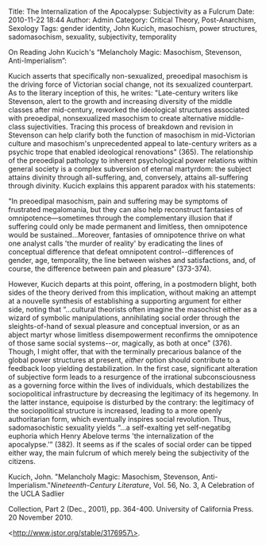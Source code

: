 Title: The Internalization of the Apocalypse: Subjectivity as a Fulcrum
Date: 2010-11-22 18:44
Author: Admin
Category: Critical Theory, Post-Anarchism, Sexology
Tags: gender identity, John Kucich, masochism, power structures, sadomasochism, sexuality, subjectivity, temporality

On Reading John Kucich's “Melancholy Magic: Masochism, Stevenson,
Anti-Imperialism”:

Kucich asserts that specifically non-sexualized, preoedipal masochism is
the driving force of Victorian social change, not its sexualized
counterpart. As to the literary inception of this, he writes:
"Late-century writers like Stevenson, alert to the growth and increasing
diversity of the middle classes after mid-century, reworked the
ideological structures associated with preoedipal, nonsexualized
masochism to create alternative middle-class sujectivities. Tracing this
process of breakdown and revision in Stevenson can help clarify both the
function of masochism in mid-Victorian culture and masochism's
unprecedented appeal to late-century writers as a psychic trope that
enabled ideological renovations" (365). The relationship of the
preoedipal pathology to inherent psychological power relations within
general society is a complex subversion of eternal martyrdom: the
subject attains divinity through all-suffering, and, conversely, attains
all-suffering through divinity. Kucich explains this apparent paradox
with his statements:

"In preoedipal masochism, pain and suffering may be symptoms of
frustrated megalomania, but they can also help reconstruct fantasies of
omnipotence—sometimes through the complementary illusion that if
suffering could only be made permanent and limitless, then omnipotence
would be sustained...Moreover, fantasies of omnipotence thrive on what
one analyst calls 'the murder of reality' by eradicating the lines of
conceptual difference that defeat omnipotent control--differences of
gender, age, temporality, the line between wishes and satisfactions,
and, of course, the difference between pain and pleasure" (373-374).

However, Kucich departs at this point, offering, in a postmodern blight,
both sides of the theory derived from this implication, without making
an attempt at a nouvelle synthesis of establishing a supporting argument
for either side, noting that “...cultural theorists often imagine the
masochist either as a wizard of symbolic manipulations, annihilating
social order through the sleights-of-hand of sexual pleasure and
conceptual inversion, or as an abject martyr whose limitless
disempowerment reconfirms the omnipotence of those same social
systems--or, magically, as both at once" (376). Though, I might offer,
that with the terminally precarious balance of the global power
structures at present, *either* option should contribute to a feedback
loop yielding destabilization. In the first case, significant alteration
of subjective form leads to a resurgence of the irrational
subconsciousness as a governing force within the lives of individuals,
which destabilizes the sociopolitical infrastructure by decreasing the
legitimacy of its hegemony. In the latter instance, equipoise is
disturbed by the contrary: the legitimacy of the sociopolitical
structure is increased, leading to a more openly authoritarian form,
which eventually inspires social revolution. Thus, sadomasochistic
sexuality yields “...a self-exalting yet self-negatibg euphoria which
Henry Abelove terms 'the internalization of the apocalypse.'” (382). It
seems as if the scales of social order can be tipped either way, the
main fulcrum of which merely being the subjectivity of the citizens.

Kucich, John. "Melancholy Magic: Masochism, Stevenson,
Anti-Imperialism."*Nineteenth-Century Literature*, Vol. 56, No. 3, A
Celebration of the UCLA Sadlier

Collection, Part 2 (Dec., 2001), pp. 364-400. University of California
Press. 20 November 2010.

\<http://www.jstor.org/stable/3176957\>.
